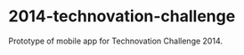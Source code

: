 2014-technovation-challenge
===========================
Prototype of mobile app for Technovation Challenge 2014.
